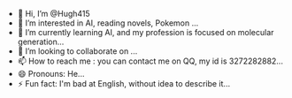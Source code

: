 - 👋 Hi, I’m @Hugh415
- 👀 I’m interested in AI, reading novels, Pokemon ...
- 🌱 I’m currently learning AI, and my profession is focused on molecular generation...
- 💞️ I’m looking to collaborate on ...
- 📫 How to reach me : you can contact me on QQ, my id is 3272282882...
- 😄 Pronouns: He...
- ⚡ Fun fact: I'm bad at English, without idea to describe it...

<!---
Hugh415/Hugh415 is a ✨ special ✨ repository because its `README.md` (this file) appears on your GitHub profile.
You can click the Preview link to take a look at your changes.
--->
